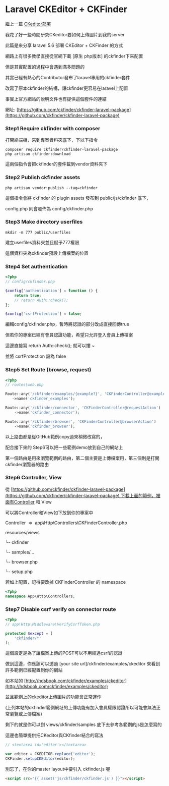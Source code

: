 # Laravel CKEditor + CKFinder


<!--more-->

繼上一篇 [CKeditor部署](https://hdsbook.github.io/20180918-laravel56-ckeditor/)

我花了好一些時間研究CKeditor要如何上傳圖片到我的server

此篇是來分享 laravel 5.6 部署 CKEditor + CKFinder 的方式

網路上有很多教學直接從官網下載 [原生 php版本] 的ckfinder下來配置

但是其實配置的過程中會遇到滿多問題的

其實已經有熱心的Contributor發布了laravel專用的ckfinder套件

改寫了原本ckfinder的結構，讓ckfinder更容易在laravel上配置

事實上官方網站的說明文件也有提供這個套件的連結

網址: [https://github.com/ckfinder/ckfinder-laravel-package](https://github.com/ckfinder/ckfinder-laravel-package)

### **Step1 Require ckfinder with composer**

打開終端機，來到專案資料夾底下，下以下指令

```
composer require ckfinder/ckfinder-laravel-package
php artisan ckfinder:download
```

這兩個指令會把ckfinder的套件載到vendor資料夾下

### Step2 Publish ckfinder assets

```
php artisan vendor:publish --tag=ckfinder
```

這個指令會將 ckfinder 的 plugin assets 發布到 public/js/ckfinder 底下，

config.php 則會發佈為 config/ckfinder.php

### Step3 Make directory userfiles

```
mkdir -m 777 public/userfiles
```

建立userfiles資料夾並且賦予777權限

這個資料夾為ckfinder預設上傳檔案的位置

### Step4 Set authentication

```php
<?php
// config/ckfinder.php

$config['authentication'] = function () {
    return true;
    // return Auth::check();
};

$config['csrfProtection'] = false;
```

編輯config/ckfinder.php，暫時將認證的部分改成直接回傳true

但若你的專案已經有會員認證功能，希望只允許登入會員上傳檔案

這邊直接寫 return Auth::check(); 就可以摟 ~

並將 csrfProtection 設為 false

### Step5 Set Route (browse, request)

```php
<?php
// routes\web.php

Route::any('/ckfinder/examples/{example?}', 'CKFinderController@examplesaction')
   ->name('ckfinder_examples');

Route::any('/ckfinder/connector', 'CKFinderController@requestAction')
    ->name('ckfinder_connector');

Route::any('/ckfinder/browser', 'CKFinderController@browserAction')
    ->name('ckfinder_browser');

```

以上路由都是從GitHub範例copy過來稍微改寫的，

配合接下來的 Step6可以把一些範例demo放到自己的網站上

第一個路由是用來瀏覽範例的路由，第二個主要是上傳檔案用，第三個則是打開ckfinder瀏覽器的路由

### Step6 Controller, View

從 [https://github.com/ckfinder/ckfinder-laravel-package](https://github.com/ckfinder/ckfinder-laravel-package) 下載上面的範例，裡面有Controller 和 View

可以將Controller和View如下放到你的專案中

Controller  =>  app\Http\Controllers\CKFinderController.php

resources/views

└- ckfinder

└- samples/...

└- browser.php

└- setup.php

若如上配置，記得要改掉 CKFinderController 的 namespace

```php
<?php
namespace App\Http\Controllers;
```

### Step7 Disable csrf verify on connector route

```php
<?php
// app\Http\Middleware\VerifyCsrfToken.php

protected $except = [
    'ckfinder/*'
];

```

這個設定是為了讓檔案上傳的POST可以不用經過csrf的認證

做到這邊，你應該可以透過 [your site url]/ckfinder/examples/ckeditor 來看到許多範例已經配置到你的網站

如本站的 [http://hdsbook.com/ckfinder/examples/ckeditor](http://hdsbook.com/ckfinder/examples/ckeditor)

並且範例上的ckeditor上傳圖片的功能會正常運作

(上列本站的ckfinder範例網址的上傳功能有加入會員權限認證所以可能會無法正常瀏覽或上傳檔案)

剩下的就是你可以到 views/ckfinder/samples 底下去參考各範例的js是怎麼寫的

這邊也簡單提供把CKeditor與CKfinder結合的寫法

```javascript
// <textarea id='editor'></textarea>

var editor = CKEDITOR.replace('editor');
CKFinder.setupCKEditor(editor);

```

別忘了，在你的master layout中要引入 ckfinder.js 喔

```html
<script src="{{ asset('js/ckfinder/ckfinder.js') }}"></script>
```
